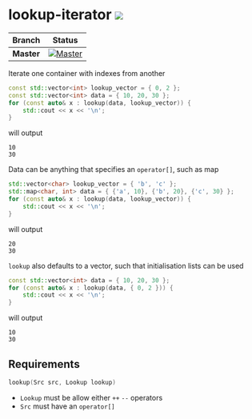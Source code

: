 # lookup-iterator <a href="#"><img src="https://img.shields.io/badge/C++-11-blue.svg?style=flat-square"></a>

| Branch        | Status        |
| ------------- |:-------------:|
| **Master**    | [![Master](https://travis-ci.org/ThomasMonkman/lookup-iterator.svg?branch=master)](https://travis-ci.org/ThomasMonkman/lookup-iterator)|

Iterate one container with indexes from another

```c++
const std::vector<int> lookup_vector = { 0, 2 };
const std::vector<int> data = { 10, 20, 30 };
for (const auto& x : lookup(data, lookup_vector)) {
	std::cout << x << '\n';
}
```
will output
```
10
30
```

Data can be anything that specifies an `operator[]`, such as map
```c++
std::vector<char> lookup_vector = { 'b', 'c' };
std::map<char, int> data = { {'a', 10}, {'b', 20}, {'c', 30} };
for (const auto& x : lookup(data, lookup_vector)) {
	std::cout << x << '\n';
}
```
will output
```
20
30
```

`lookup` also defaults to a vector, such that initialisation lists can be used
```c++
const std::vector<int> data = { 10, 20, 30 };
for (const auto& x : lookup(data, { 0, 2 })) {
	std::cout << x << '\n';
}
```
will output
```
10
30
```

## Requirements
```c++
lookup(Src src, Lookup lookup)
```
* `Lookup` must be allow either `++` `--` operators
* `Src` must have an `operator[]`
